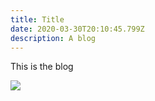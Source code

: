 ```yaml
---
title: Title
date: 2020-03-30T20:10:45.799Z
description: A blog
---
```

This is the blog



![](/assets/food.jpg)